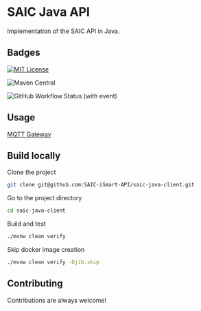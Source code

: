 
# SAIC Java API

Implementation of the SAIC API in Java.


## Badges

[![MIT License](https://img.shields.io/badge/License-MIT-green.svg)](https://choosealicense.com/licenses/mit/)

![Maven Central](https://img.shields.io/maven-central/v/io.github.saic-ismart-api/saic-ismart-api-parent)

![GitHub Workflow Status (with event)](https://img.shields.io/github/actions/workflow/status/SAIC-iSmart-API/saic-java-client/maven.yml)

## Usage

[MQTT Gateway](saic-java-mqtt-gateway)


## Build locally

Clone the project

```bash
git clone git@github.com:SAIC-iSmart-API/saic-java-client.git
```

Go to the project directory

```bash
cd saic-java-client
```

Build and test

```bash
./mvnw clean verify
```

Skip docker image creation

```bash
./mvnw clean verify -Djib.skip
```
## Contributing

Contributions are always welcome!

